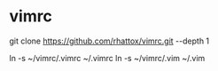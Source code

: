 # vimrc
git clone https://github.com/rhattox/vimrc.git --depth 1

ln -s ~/vimrc/.vimrc ~/.vimrc
ln -s ~/vimrc/.vim ~/.vim
